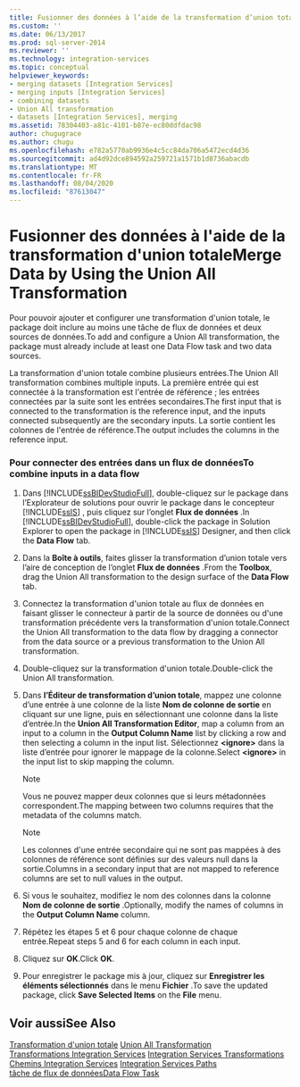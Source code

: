 ```yaml
---
title: Fusionner des données à l’aide de la transformation d’union totale | Microsoft Docs
ms.custom: ''
ms.date: 06/13/2017
ms.prod: sql-server-2014
ms.reviewer: ''
ms.technology: integration-services
ms.topic: conceptual
helpviewer_keywords:
- merging datasets [Integration Services]
- merging inputs [Integration Services]
- combining datasets
- Union All transformation
- datasets [Integration Services], merging
ms.assetid: 78304403-a81c-4101-b87e-ec80ddfdac98
author: chugugrace
ms.author: chugu
ms.openlocfilehash: e782a5770ab9936e4c5cc84da706a5472ecd4d36
ms.sourcegitcommit: ad4d92dce894592a259721a1571b1d8736abacdb
ms.translationtype: MT
ms.contentlocale: fr-FR
ms.lasthandoff: 08/04/2020
ms.locfileid: "87613047"
---
```

# <a name="merge-data-by-using-the-union-all-transformation"></a><span data-ttu-id="dc2b1-102">Fusionner des données à l'aide de la transformation d'union totale</span><span class="sxs-lookup"><span data-stu-id="dc2b1-102">Merge Data by Using the Union All Transformation</span></span>
  <span data-ttu-id="dc2b1-103">Pour pouvoir ajouter et configurer une transformation d'union totale, le package doit inclure au moins une tâche de flux de données et deux sources de données.</span><span class="sxs-lookup"><span data-stu-id="dc2b1-103">To add and configure a Union All transformation, the package must already include at least one Data Flow task and two data sources.</span></span>  
  
 <span data-ttu-id="dc2b1-104">La transformation d'union totale combine plusieurs entrées.</span><span class="sxs-lookup"><span data-stu-id="dc2b1-104">The Union All transformation combines multiple inputs.</span></span> <span data-ttu-id="dc2b1-105">La première entrée qui est connectée à la transformation est l'entrée de référence ; les entrées connectées par la suite sont les entrées secondaires.</span><span class="sxs-lookup"><span data-stu-id="dc2b1-105">The first input that is connected to the transformation is the reference input, and the inputs connected subsequently are the secondary inputs.</span></span> <span data-ttu-id="dc2b1-106">La sortie contient les colonnes de l'entrée de référence.</span><span class="sxs-lookup"><span data-stu-id="dc2b1-106">The output includes the columns in the reference input.</span></span>  
  
### <a name="to-combine-inputs-in-a-data-flow"></a><span data-ttu-id="dc2b1-107">Pour connecter des entrées dans un flux de données</span><span class="sxs-lookup"><span data-stu-id="dc2b1-107">To combine inputs in a data flow</span></span>  
  
1.  <span data-ttu-id="dc2b1-108">Dans [!INCLUDE[ssBIDevStudioFull](../../../includes/ssbidevstudiofull-md.md)], double-cliquez sur le package dans l’Explorateur de solutions pour ouvrir le package dans le concepteur [!INCLUDE[ssIS](../../../includes/ssis-md.md)] , puis cliquez sur l’onglet **Flux de données** .</span><span class="sxs-lookup"><span data-stu-id="dc2b1-108">In [!INCLUDE[ssBIDevStudioFull](../../../includes/ssbidevstudiofull-md.md)], double-click the package in Solution Explorer to open the package in [!INCLUDE[ssIS](../../../includes/ssis-md.md)] Designer, and then click the **Data Flow** tab.</span></span>  
  
2.  <span data-ttu-id="dc2b1-109">Dans la **Boîte à outils**, faites glisser la transformation d’union totale vers l’aire de conception de l’onglet **Flux de données** .</span><span class="sxs-lookup"><span data-stu-id="dc2b1-109">From the **Toolbox**, drag the Union All transformation to the design surface of the **Data Flow** tab.</span></span>  
  
3.  <span data-ttu-id="dc2b1-110">Connectez la transformation d'union totale au flux de données en faisant glisser le connecteur à partir de la source de données ou d'une transformation précédente vers la transformation d'union totale.</span><span class="sxs-lookup"><span data-stu-id="dc2b1-110">Connect the Union All transformation to the data flow by dragging a connector from the data source or a previous transformation to the Union All transformation.</span></span>  
  
4.  <span data-ttu-id="dc2b1-111">Double-cliquez sur la transformation d'union totale.</span><span class="sxs-lookup"><span data-stu-id="dc2b1-111">Double-click the Union All transformation.</span></span>  
  
5.  <span data-ttu-id="dc2b1-112">Dans **l’Éditeur de transformation d’union totale**, mappez une colonne d’une entrée à une colonne de la liste **Nom de colonne de sortie** en cliquant sur une ligne, puis en sélectionnant une colonne dans la liste d’entrée.</span><span class="sxs-lookup"><span data-stu-id="dc2b1-112">In the **Union All Transformation Editor**, map a column from an input to a column in the **Output Column Name** list by clicking a row and then selecting a column in the input list.</span></span> <span data-ttu-id="dc2b1-113">Sélectionnez **\<ignore>** dans la liste d’entrée pour ignorer le mappage de la colonne.</span><span class="sxs-lookup"><span data-stu-id="dc2b1-113">Select **\<ignore>** in the input list to skip mapping the column.</span></span>  
  
    > [!NOTE]  
    >  <span data-ttu-id="dc2b1-114">Vous ne pouvez mapper deux colonnes que si leurs métadonnées correspondent.</span><span class="sxs-lookup"><span data-stu-id="dc2b1-114">The mapping between two columns requires that the metadata of the columns match.</span></span>  
  
    > [!NOTE]  
    >  <span data-ttu-id="dc2b1-115">Les colonnes d'une entrée secondaire qui ne sont pas mappées à des colonnes de référence sont définies sur des valeurs null dans la sortie.</span><span class="sxs-lookup"><span data-stu-id="dc2b1-115">Columns in a secondary input that are not mapped to reference columns are set to null values in the output.</span></span>  
  
6.  <span data-ttu-id="dc2b1-116">Si vous le souhaitez, modifiez le nom des colonnes dans la colonne **Nom de colonne de sortie** .</span><span class="sxs-lookup"><span data-stu-id="dc2b1-116">Optionally, modify the names of columns in the **Output Column Name** column.</span></span>  
  
7.  <span data-ttu-id="dc2b1-117">Répétez les étapes 5 et 6 pour chaque colonne de chaque entrée.</span><span class="sxs-lookup"><span data-stu-id="dc2b1-117">Repeat steps 5 and 6 for each column in each input.</span></span>  
  
8.  <span data-ttu-id="dc2b1-118">Cliquez sur **OK**.</span><span class="sxs-lookup"><span data-stu-id="dc2b1-118">Click **OK**.</span></span>  
  
9. <span data-ttu-id="dc2b1-119">Pour enregistrer le package mis à jour, cliquez sur **Enregistrer les éléments sélectionnés** dans le menu **Fichier** .</span><span class="sxs-lookup"><span data-stu-id="dc2b1-119">To save the updated package, click **Save Selected Items** on the **File** menu.</span></span>  
  
## <a name="see-also"></a><span data-ttu-id="dc2b1-120">Voir aussi</span><span class="sxs-lookup"><span data-stu-id="dc2b1-120">See Also</span></span>  
 <span data-ttu-id="dc2b1-121">[Transformation d'union totale](union-all-transformation.md) </span><span class="sxs-lookup"><span data-stu-id="dc2b1-121">[Union All Transformation](union-all-transformation.md) </span></span>  
 <span data-ttu-id="dc2b1-122">[Transformations Integration Services](integration-services-transformations.md) </span><span class="sxs-lookup"><span data-stu-id="dc2b1-122">[Integration Services Transformations](integration-services-transformations.md) </span></span>  
 <span data-ttu-id="dc2b1-123">[Chemins Integration Services](../integration-services-paths.md) </span><span class="sxs-lookup"><span data-stu-id="dc2b1-123">[Integration Services Paths](../integration-services-paths.md) </span></span>  
 [<span data-ttu-id="dc2b1-124">tâche de flux de données</span><span class="sxs-lookup"><span data-stu-id="dc2b1-124">Data Flow Task</span></span>](../../control-flow/data-flow-task.md)  
  
  
